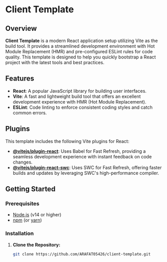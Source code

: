 # Client Template

## Overview

**Client Template** is a modern React application setup utilizing Vite as the build tool. It provides a streamlined development environment with Hot Module Replacement (HMR) and pre-configured ESLint rules for code quality. This template is designed to help you quickly bootstrap a React project with the latest tools and best practices.

## Features

- **React**: A popular JavaScript library for building user interfaces.
- **Vite**: A fast and lightweight build tool that offers an excellent development experience with HMR (Hot Module Replacement).
- **ESLint**: Code linting to enforce consistent coding styles and catch common errors.

## Plugins

This template includes the following Vite plugins for React:

- **[@vitejs/plugin-react](https://github.com/vitejs/vite-plugin-react/blob/main/packages/plugin-react/README.md)**: Uses Babel for Fast Refresh, providing a seamless development experience with instant feedback on code changes.
- **[@vitejs/plugin-react-swc](https://github.com/vitejs/vite-plugin-react-swc)**: Uses SWC for Fast Refresh, offering faster builds and updates by leveraging SWC's high-performance compiler.

## Getting Started

### Prerequisites

- [Node.js](https://nodejs.org/) (v14 or higher)
- [npm](https://www.npmjs.com/) (or [yarn](https://yarnpkg.com/))

### Installation

1. **Clone the Repository:**

   ```bash
   git clone https://github.com/ARAFAT05426/client-template.git
